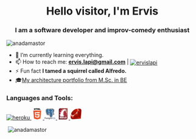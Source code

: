 <h1 align="center">Hello visitor, I'm Ervis</h1>
<h3 align="center"> I am a software developer and improv-comedy enthusiast</h3>

<p align="left"> <img src="https://komarev.com/ghpvc/?username=anadamastor&label=Profile%20views&color=0e75b6&style=flat" alt="anadamastor" /> </p>

- 🌱 I’m currently learning everything.
- 📫 How to reach me:  **ervis.lapi@gmail.com** | <a href="https://linkedin.com/in/ervislapi" target="blank"><img align="center" src="https://raw.githubusercontent.com/rahuldkjain/github-profile-readme-generator/master/src/images/icons/Social/linked-in-alt.svg" alt="ervislapi" height="20" width="30" /></a>
- ⚡ Fun fact **I tamed a squirrel called Alfredo.**
- 🎓<a href="https://issuu.com/lervis87/docs/ervis_lapi_portfolio_sel" target="blank">My architecture portfolio from M.Sc. in BE</a>


<h3 align="left">Languages and Tools:</h3>
<p align="left"> <a href="https://heroku.com" target="_blank"> <img src="https://www.vectorlogo.zone/logos/heroku/heroku-icon.svg" alt="heroku" width="30" height="30"/> </a> <a href="https://www.w3.org/html/" target="_blank"> <img src="https://raw.githubusercontent.com/devicons/devicon/master/icons/html5/html5-original-wordmark.svg" alt="html5" width="30" height="30"/> </a> <a href="https://www.postgresql.org" target="_blank"> <img src="https://raw.githubusercontent.com/devicons/devicon/master/icons/postgresql/postgresql-original-wordmark.svg" alt="postgresql" width="30" height="30"/> </a> <a href="https://rubyonrails.org" target="_blank"> <img src="https://raw.githubusercontent.com/devicons/devicon/master/icons/rails/rails-original-wordmark.svg" alt="rails" width="30" height="30"/> </a> <a href="https://www.ruby-lang.org/en/" target="_blank"> <img src="https://raw.githubusercontent.com/devicons/devicon/master/icons/ruby/ruby-original.svg" alt="ruby" width="30" height="30"/> </a> </p>

<p>&nbsp;<img align="center" src="https://github-readme-stats.vercel.app/api?username=anadamastor&show_icons=true&locale=en" alt="anadamastor" /></p>
